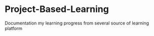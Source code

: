 # Project-Based-Learning
Documentation my learning progress from several source of learning platform
